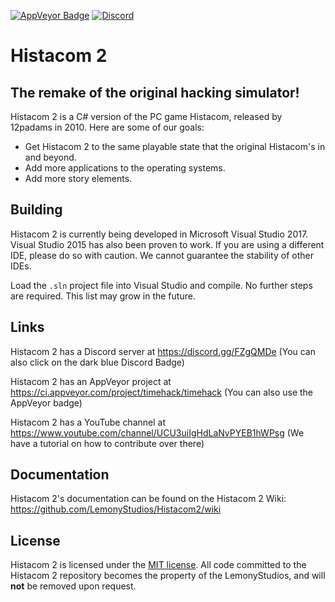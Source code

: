 
<a href="https://ci.appveyor.com/project/timehack/timehack"><img src="https://ci.appveyor.com/api/projects/status/8x34p8b0i2idblgd?svg=true" style="border: 0;" alt="AppVeyor Badge"></a>
[![Discord](https://img.shields.io/discord/266018132827570176.svg?colorB=7289DA&label=discord)](https://discord.gg/ffuXR9k)

# Histacom 2
## The remake of the original hacking simulator!
Histacom 2 is a C# version of the PC game Histacom, released by 12padams in 2010. Here are some of our goals:
* Get Histacom 2 to the same playable state that the original Histacom's in and beyond.
* Add more applications to the operating systems.
* Add more story elements.

## Building
Histacom 2 is currently being developed in Microsoft Visual Studio 2017. Visual Studio 2015 has also been proven to work. If you are using a different IDE, please do so with caution. We cannot guarantee the stability of other IDEs.

Load the ``.sln`` project file into Visual Studio and compile. No further steps are required. This list may grow in the future.

## Links

Histacom 2 has a Discord server at https://discord.gg/FZgQMDe (You can also click on the dark blue Discord Badge)

Histacom 2 has an AppVeyor project at https://ci.appveyor.com/project/timehack/timehack (You can also use the AppVeyor badge)

Histacom 2 has a YouTube channel at https://www.youtube.com/channel/UCU3uiIgHdLaNvPYEB1hWPsg (We have a tutorial on how to contribute over there)

## Documentation
Histacom 2's documentation can be found on the Histacom 2 Wiki: https://github.com/LemonyStudios/Histacom2/wiki

## License
Histacom 2 is licensed under the [MIT license](https://github.com/LemonyStudios/Histacom2/blob/master/LICENSE). All code committed to the Histacom 2 repository becomes the property of the LemonyStudios, and will **not** be removed upon request.
